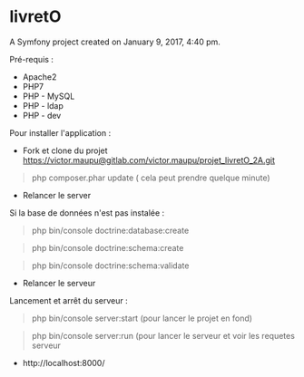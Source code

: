 livretO
=======

A Symfony project created on January 9, 2017, 4:40 pm.

Pré-requis :
- Apache2
- PHP7
- PHP - MySQL
- PHP - ldap
- PHP - dev


Pour installer l'application :
- Fork et clone du projet https://victor.maupu@gitlab.com/victor.maupu/projet_livretO_2A.git

> php composer.phar update ( cela peut prendre quelque minute) 

- Relancer le server 


Si la base de données n'est pas instalée :

> php bin/console doctrine:database:create

> php bin/console doctrine:schema:create

> php bin/console doctrine:schema:validate
- Relancer le serveur

Lancement et arrêt du serveur :
> php bin/console server:start    (pour lancer le projet en fond)

> php bin/console server:run     (pour lancer le serveur et voir les requetes serveur 
- http://localhost:8000/

